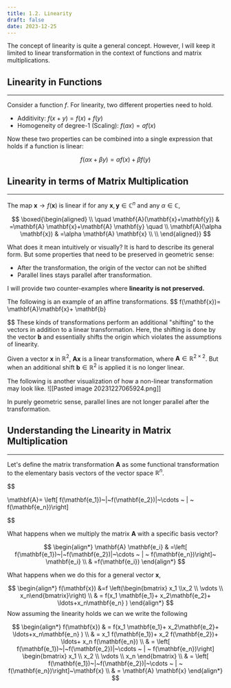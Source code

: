```yaml
---
title: 1.2. Linearity
draft: false
date: 2023-12-25
---
```


The concept of linearity is quite a general concept. However, I will keep it limited to linear transformation in the context of functions and matrix multiplications.

## Linearity in Functions
----
Consider a function $f$. For linearity, two different properties need to hold. 

- Additivity: $f(x+y)=f(x)+f(y)$
- Homogeneity of degree-1 (Scaling): $f(ax) = af(x)$

Now these two properties can be combined into a single expression that holds if a function is linear:

$$
f(\alpha x+ \beta y) = \alpha f(x) + \beta f(y)
$$

## Linearity in terms of Matrix Multiplication
-----
The map $\mathbf{x} \rightarrow f(\mathbf{x})$ is linear if for any $\mathbf{x}, \mathbf{y} \in \mathbb{C}^{n}$ and any $\alpha \in \mathbb{C}$,


$$
\boxed{\begin{aligned} \\
\quad \mathbf{A}(\mathbf{x}+\mathbf{y}) & =\mathbf{A}  \mathbf{x}+\mathbf{A} \mathbf{y} \quad \\
\mathbf{A}(\alpha \mathbf{x}) & =\alpha \mathbf{A} \mathbf{x}
\\
\\
\end{aligned}}
$$

What does it mean intuitively or visually?  It is hard to describe its general form. But some properties that need to be preserved in geometric sense:

- After the transformation, the origin of the vector can not be shifted 
- Parallel lines stays parallel after transformation. 

I will provide two counter-examples where <b>linearity is not preserved. </b>

The following is an example of an affine transformations.
$$
f(\mathbf{x})= \mathbf{A}\mathbf{x}+ \mathbf{b}

$$
These kinds of transformations perform an additional "shifting" to the vectors in addition to a linear transformation.  Here, the shifting is done by the vector $\mathbf{b}$ and essentially shifts the origin which violates the assumptions of linearity.

Given a vector $\mathbf{x}$ in $\mathbb{R}^2$, $\mathbf{A} \mathbf{x}$  is a linear transformation, where $\mathbf{A}\in \mathbb{R}^{2\times 2}$. But when an additional shift $\mathbf{b}\in \mathbb{R}^2$ is applied it is no longer linear. 

The following is another visualization of how a non-linear transformation may look like.
![[Pasted image 20231227065924.png]]

In purely geometric sense, parallel lines are not longer parallel after the transformation.

## Understanding the  Linearity in Matrix Multiplication
----
Let's define the matrix transformation $\mathbf{A}$ as some functional transformation to the elementary basis vectors of the vector space $\mathbb{R}^n$.

$$

\mathbf{A}= \left[ f(\mathbf{e_1})~|~f(\mathbf{e_2})|~\cdots ~ | ~ f(\mathbf{e_n})\right]

$$

What happens when we multiply the matrix $\mathbf{A}$ with a specific basis vector? 

$$
\begin{align*}
\mathbf{A} \mathbf{e_i} 
& =\left[ f(\mathbf{e_1})~|~f(\mathbf{e_2})|~\cdots ~ | ~ f(\mathbf{e_n})\right]~ \mathbf{e_i} \\
& =f(\mathbf{e_i}) 
\end{align*}
$$

What happens when we do this for  a general vector $\mathbf{x}$, 

$$
\begin{align*}
f(\mathbf{x}) &=f \left(\begin{bmatrix} x_1 \\x_2 \\ \vdots \\ x_n\end{bmatrix}\right) \\
& = f(x_1 \mathbf{e_1}+ x_2\mathbf{e_2}+ \ldots+x_n\mathbf{e_n} )
\end{align*}
$$
Now assuming the linearity holds we can we write the following

$$
\begin{align*}
f(\mathbf{x}) 
& = f(x_1 \mathbf{e_1}+ x_2\mathbf{e_2}+ \ldots+x_n\mathbf{e_n} ) \\
& = x_1 f(\mathbf{e_1})+ x_2 f(\mathbf{e_2})+ \ldots+ x_n f(\mathbf{e_n}) \\
& = \left[ f(\mathbf{e_1})~|~f(\mathbf{e_2})|~\cdots ~ | ~ f(\mathbf{e_n})\right] \begin{bmatrix} x_1 \\ x_2 \\ \vdots \\ x_n \end{bmatrix} \\
& = \left[ f(\mathbf{e_1})~|~f(\mathbf{e_2})|~\cdots ~ | ~ f(\mathbf{e_n})\right]~\mathbf{x} \\
& = \mathbf{A} \mathbf{x}
\end{align*}
$$



